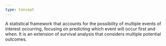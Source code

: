 ```yaml
---
type: Concept
---
```


A statistical framework that accounts for the possibility of multiple events of interest occurring, focusing on predicting which event will occur first and when. It is an extension of survival analysis that considers multiple potential outcomes.